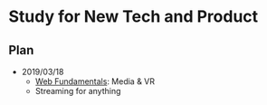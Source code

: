 # Study for New Tech and Product





## Plan
- 2019/03/18
    - [Web Fundamentals](https://developers.google.com/web/fundamentals/): Media & VR
    - Streaming for anything


